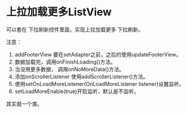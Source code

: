 # 上拉加载更多ListView
可以套在 下拉刷新控件里面，实现上拉加载更多 下拉刷新。

注意：
1. addFooterView 要在setAdapter之前，之后的使用updateFooterView。
2. 数据加载完，调用onFinishLoading()方法。
3. 当没用更多数据， 调用onNoMoreData()方法。
4. 添加onScrollerListener 使用addScrollerListener()方法。
5. 使用setOnLoadMoreListener(OnLoadMoreListener listener)设置监听。
6. setLoadMoreEnable(true)开启监听，默认是不监听。

其实就一个类。
